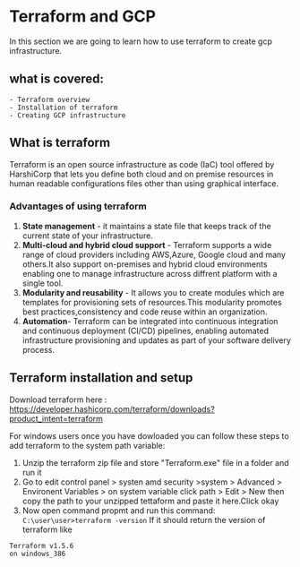 # Terraform and GCP

 In this section we are going to learn how to use terraform to create gcp infrastructure.

 ## what is covered:
    - Terraform overview
    - Installation of terraform
    - Creating GCP infrastructure

## What is terraform
Terraform is an open source infrastructure as code (IaC) tool offered by HarshiCorp that lets you define both cloud and on premise resources in human readable configurations files other than using graphical interface.

### Advantages of using terraform
1.  **State management** - it maintains a state file that keeps track of the current state of your infrastructure.
2. **Multi-cloud and hybrid cloud support** - Terraform supports a wide range of cloud providers including AWS,Azure, Google cloud and many others.It also support on-premises and hybrid cloud environments enabling one to manage infrastructure across diffrent platform with a single tool.
3. **Modularity and reusability** - It allows you to create modules which are templates for provisioning sets of resources.This modularity promotes best practices,consistency and code reuse within an organization.
4.  **Automation**- Terraform can be integrated into continuous integration and continuous deployment (CI/CD) pipelines, enabling automated infrastructure provisioning and updates as part of your software delivery process.

## Terraform installation and setup 
Download terraform here : <https://developer.hashicorp.com/terraform/downloads?product_intent=terraform>

For windows users once you have dowloaded you can follow these steps to add terraform to the system path variable:

1. Unzip the terraform zip file and store "Terraform.exe" file in a folder and run it 
2. Go to edit control panel > systen amd security >system > Advanced > Environent Variables > on system variable click path > Edit > New then copy the path to your unzipped tettaform and paste it here.Click okay
3. Now open command propmt and run this command:     
    `C:\user\user>terraform -version`
If it should return the version of terraform like
```
Terraform v1.5.6
on windows_386
```

#